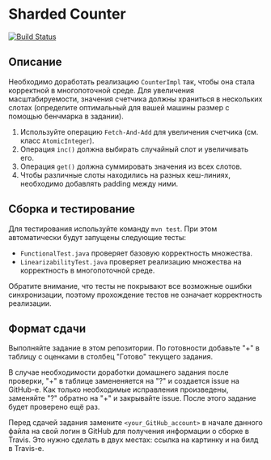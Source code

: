 # Sharded Counter

[![Build Status](https://travis-ci.com/ITMO-MPP-2018/sharded-counter-<your_GitHub_account>.svg?token=B2yLGFz6qwxKVjbLm9Ak&branch=master)](https://travis-ci.com/ITMO-MPP-2018/sharded-counter-<your_GitHub_account>)

## Описание
Необходимо доработать реализацию `CounterImpl` так, чтобы она стала корректной в многопоточной среде. Для увеличения масштабируемости, значения счетчика должны храниться в нескольких слотах (определите оптимальный для вашей машины размер с помощью бенчмарка в задании).

1.	Используйте операцию `Fetch-And-Add` для увеличения счетчика (см. класс `AtomicInteger`).
2. Операция `inc()` должна выбирать случайный слот и увеличивать его.
3. Операция `get()` должна суммировать значения из всех слотов.
4. Чтобы различные слоты находились на разных кеш-линиях, необходимо добавлять padding между ними.

## Сборка и тестирование
Для тестирования используйте команду `mvn test`. При этом автоматически будут запущены следующие тесты:

* `FunctionalTest.java` проверяет базовую корректность множества.
* `LinearizabilityTest.java` проверяет реализацию множества на корректность в многопоточной среде.

Обратите внимание, что тесты не покрывают все возможные ошибки синхронизации, поэтому прохождение тестов не означает корректность реализации.

## Формат сдачи

Выполняйте задание в этом репозитории. По готовности добавьте "+" в таблицу с оценками в столбец "Готово" текущего задания. 

В случае необходимости доработки домашнего задания после проверки, "+" в таблице замененяется на "?" и создается issue на GitHub-е. Как только необходимые исправления произведены, заменяйте "?" обратно на "+" и закрывайте issue. После этого задание будет проверено ещё раз.

Перед сдачей задания замените `<your_GitHub_account>` в начале данного файла на свой логин в GitHub для получения информации о сборке в Travis. Это нужно сделать в двух местах: ссылка на картинку и на билд в Travis-е.
